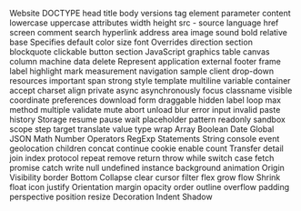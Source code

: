 Website
DOCTYPE
head
title
body
versions
tag
element
parameter
content
lowercase
uppercase
attributes
width
height
src - source
language
href
screen
comment
search
hyperlink
address
area
image
sound
bold
relative
base
Specifies
default
color
size
font
Overrides
direction
section
blockquote
clickable
button
section
JavaScript
graphics
table
canvas
column
machine
data
delete
Represent
application
external
footer
frame
label
highlight
mark
measurement
navigation
sample
client
drop-down
resources
important
span
strong
style
template
multiline
variable
container
accept
charset
align
private
async
asynchronously
focus
classname
visible
coordinate
preferences
download
form
draggable
hidden
label
loop
max
method
multiple
validate
mute
abort
unload
blur
error
input
invalid
paste
history
Storage
resume
pause
wait
placeholder
pattern
readonly
sandbox
scope
step
target
translate
value
type
wrap
Array
Boolean
Date
Global
JSON
Math
Number
Operators
RegExp
Statements
String
console
event
geolocation
children
concat
continue
cookie
enable
count
Transfer
detail
join
index
protocol
repeat
remove
return
throw
while
switch
case
fetch
promise
catch
write
null
undefined
instance
background
animation
Origin
Visibility
border
Bottom
Collapse
clear
cursor
filter
flex
grow
flow
Shrink
float
icon
justify
Orientation
margin
opacity
order
outline
overflow
padding
perspective
position
resize
Decoration
Indent
Shadow
